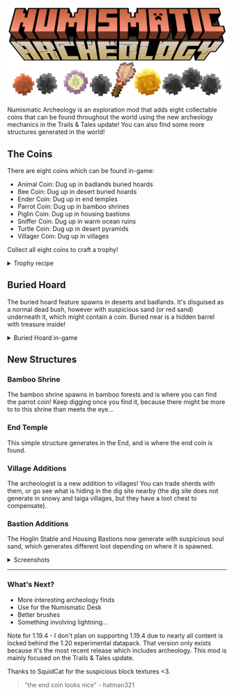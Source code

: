 ![Numismatic Archeology logo stylized in Minecraft font with coins below][logo]

Numismatic Archeology is an exploration mod that adds eight collectable coins that can be found throughout the world using the new archeology mechanics in the Trails & Tales update! You can also find some more structures generated in the world!

## The Coins

There are eight coins which can be found in-game:
* Animal Coin: Dug up in badlands buried hoards
* Bee Coin: Dug up in desert buried hoards
* Ender Coin: Dug up in end temples
* Parrot Coin: Dug up in bamboo shrines
* Piglin Coin: Dug up in housing bastions
* Sniffer Coin: Dug up in warm ocean ruins
* Turtle Coin: Dug up in desert pyramids
* Villager Coin: Dug up in villages

Collect all eight coins to craft a trophy!

<details>
<summary>Trophy recipe</summary>
The coins have to be in alphabetical order, otherwise it won't work.

![Minecraft recipe showing eight coins surrounding a gold block][trophy_recipe]
</details>

## Buried Hoard

The buried hoard feature spawns in deserts and badlands. It's disguised as a normal dead bush, however with suspicious sand (or red sand) underneath it, which might contain a coin. Buried near is a hidden barrel with treasure inside!

<details>
<summary>Buried Hoard in-game</summary>

![Minecraft player uses a brush on suspicious sand, finding a diamond][buried_hoard_1]
![Minecraft player digs sand and finds a barrel with treasure inside][buried_hoard_2]
</details>



## New Structures

### Bamboo Shrine

The bamboo shrine spawns in bamboo forests and is where you can find the parrot coin! Keep digging once you find it, because there might be more to to this shrine than meets the eye...

### End Temple

This simple structure generates in the End, and is where the end coin is found.

### Village Additions

The archeologist is a new addition to villages! You can trade sherds with them, or go see what is hiding in the dig site nearby (the dig site does not generate in snowy and taiga villages, but they have a loot chest to compensate).

### Bastion Additions

The Hoglin Stable and Housing Bastions now generate with suspicious soul sand, which generates different loot depending on where it is spawned. 

<details>
<summary>Screenshots</summary>
The piglin coin can only be found in the center of housing bastions.

![A piglin coin beside some nether wart growing on suspicious sand in a bastion][bastion_housing]
![A diamond shovel and brush next to some dug up soul sand in a bastion][bastion_garden]
![Some suspicious soul sand in a bastion, with a baby hoglin in the background][bastion_stable]
</details>



***

### What's Next?

* More interesting archeology finds
* Use for the Numismatic Desk
* Better brushes
* Something involving lightning...

Note for 1.19.4 - I don't plan on supporting 1.19.4 due to nearly all content is locked behind the 1.20 experimental 
datapack. That version only exists because it's the most recent release which includes archeology. This mod is mainly focused on the Trails & Tales update.


Thanks to SquidCat for the suspicious block textures <3.
> "the end coin looks nice" - hatman321

[logo]: https://raw.githubusercontent.com/eman7blue/numismatic-archeology/1.19/assets/numis_arch_logo_modified.png "Numismatic Archeology"
[trophy_recipe]: https://raw.githubusercontent.com/eman7blue/numismatic-archeology/1.19/assets/trophy_recipe.png "Now let's see Paul Allen's Coin Collecting Trophy"
[buried_hoard_1]: https://raw.githubusercontent.com/eman7blue/numismatic-archeology/1.19/assets/buried_hoard_1.gif "Wow a diamond!"
[buried_hoard_2]: https://raw.githubusercontent.com/eman7blue/numismatic-archeology/1.19/assets/buried_hoard_2.gif "That's it? An emerald and some gold? Man, what a gyp."
[bastion_housing]: https://raw.githubusercontent.com/eman7blue/numismatic-archeology/1.19/assets/bastion_housing.png "Also nether wart can grow on the sussy soul sand"
[bastion_garden]: https://raw.githubusercontent.com/eman7blue/numismatic-archeology/1.19/assets/bastion_garden.png "The bastion garden sometimes generates in the housing units bastion"
[bastion_stable]: https://raw.githubusercontent.com/eman7blue/numismatic-archeology/1.19/assets/bastion_stable.png "Did you know that soul sand naturally generates in hoglin stable bastions?"
